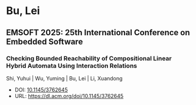 # Bu, Lei

## EMSOFT 2025: 25th International Conference on Embedded Software

### Checking Bounded Reachability of Compositional Linear Hybrid Automata Using Interaction Relations
Shi, Yuhui | Wu, Yuming | Bu, Lei | Li, Xuandong
* DOI: [10.1145/3762645](https://doi.org/10.1145/3762645)
* URL: <https://dl.acm.org/doi/10.1145/3762645>

